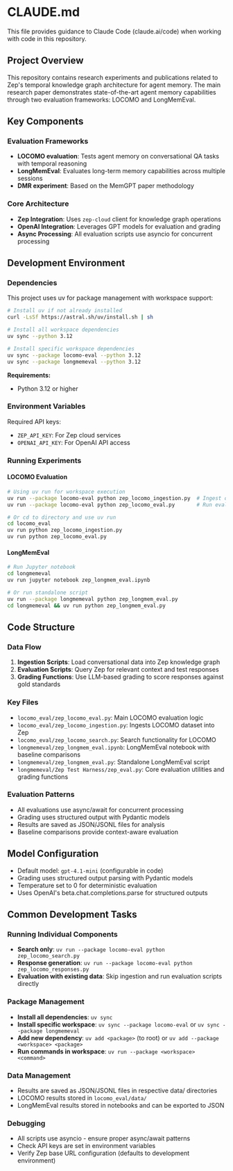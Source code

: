 # CLAUDE.md

This file provides guidance to Claude Code (claude.ai/code) when working with code in this repository.

## Project Overview

This repository contains research experiments and publications related to Zep's temporal knowledge graph architecture for agent memory. The main research paper demonstrates state-of-the-art agent memory capabilities through two evaluation frameworks: LOCOMO and LongMemEval.

## Key Components

### Evaluation Frameworks
- **LOCOMO evaluation**: Tests agent memory on conversational QA tasks with temporal reasoning
- **LongMemEval**: Evaluates long-term memory capabilities across multiple sessions
- **DMR experiment**: Based on the MemGPT paper methodology

### Core Architecture
- **Zep Integration**: Uses `zep-cloud` client for knowledge graph operations
- **OpenAI Integration**: Leverages GPT models for evaluation and grading
- **Async Processing**: All evaluation scripts use asyncio for concurrent processing

## Development Environment

### Dependencies
This project uses uv for package management with workspace support:
```bash
# Install uv if not already installed
curl -LsSf https://astral.sh/uv/install.sh | sh

# Install all workspace dependencies
uv sync --python 3.12

# Install specific workspace dependencies
uv sync --package locomo-eval --python 3.12
uv sync --package longmemeval --python 3.12
```

**Requirements:**
- Python 3.12 or higher

### Environment Variables
Required API keys:
- `ZEP_API_KEY`: For Zep cloud services
- `OPENAI_API_KEY`: For OpenAI API access

### Running Experiments

#### LOCOMO Evaluation
```bash
# Using uv run for workspace execution
uv run --package locomo-eval python zep_locomo_ingestion.py  # Ingest data first
uv run --package locomo-eval python zep_locomo_eval.py       # Run evaluation

# Or cd to directory and use uv run
cd locomo_eval
uv run python zep_locomo_ingestion.py
uv run python zep_locomo_eval.py
```

#### LongMemEval
```bash
# Run Jupyter notebook
cd longmemeval
uv run jupyter notebook zep_longmem_eval.ipynb

# Or run standalone script
uv run --package longmemeval python zep_longmem_eval.py
cd longmemeval && uv run python zep_longmem_eval.py
```

## Code Structure

### Data Flow
1. **Ingestion Scripts**: Load conversational data into Zep knowledge graph
2. **Evaluation Scripts**: Query Zep for relevant context and test responses
3. **Grading Functions**: Use LLM-based grading to score responses against gold standards

### Key Files
- `locomo_eval/zep_locomo_eval.py`: Main LOCOMO evaluation logic
- `locomo_eval/zep_locomo_ingestion.py`: Ingests LOCOMO dataset into Zep
- `locomo_eval/zep_locomo_search.py`: Search functionality for LOCOMO
- `longmemeval/zep_longmem_eval.ipynb`: LongMemEval notebook with baseline comparisons  
- `longmemeval/zep_longmem_eval.py`: Standalone LongMemEval script
- `longmemeval/Zep Test Harness/zep_eval.py`: Core evaluation utilities and grading functions

### Evaluation Patterns
- All evaluations use async/await for concurrent processing
- Grading uses structured output with Pydantic models
- Results are saved as JSON/JSONL files for analysis
- Baseline comparisons provide context-aware evaluation

## Model Configuration
- Default model: `gpt-4.1-mini` (configurable in code)
- Grading uses structured output parsing with Pydantic models
- Temperature set to 0 for deterministic evaluation
- Uses OpenAI's beta.chat.completions.parse for structured outputs

## Common Development Tasks

### Running Individual Components
- **Search only**: `uv run --package locomo-eval python zep_locomo_search.py`
- **Response generation**: `uv run --package locomo-eval python zep_locomo_responses.py`
- **Evaluation with existing data**: Skip ingestion and run evaluation scripts directly

### Package Management
- **Install all dependencies**: `uv sync`
- **Install specific workspace**: `uv sync --package locomo-eval` or `uv sync --package longmemeval`
- **Add new dependency**: `uv add <package>` (to root) or `uv add --package <workspace> <package>`
- **Run commands in workspace**: `uv run --package <workspace> <command>`

### Data Management
- Results are saved as JSON/JSONL files in respective data/ directories
- LOCOMO results stored in `locomo_eval/data/`
- LongMemEval results stored in notebooks and can be exported to JSON

### Debugging
- All scripts use asyncio - ensure proper async/await patterns
- Check API keys are set in environment variables
- Verify Zep base URL configuration (defaults to development environment)